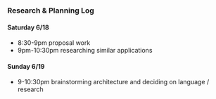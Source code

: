 ### Research & Planning Log
#### Saturday 6/18
- 8:30-9pm proposal work
- 9pm-10:30pm researching similar applications

#### Sunday 6/19
- 9-10:30pm brainstorming architecture and deciding on language / research 